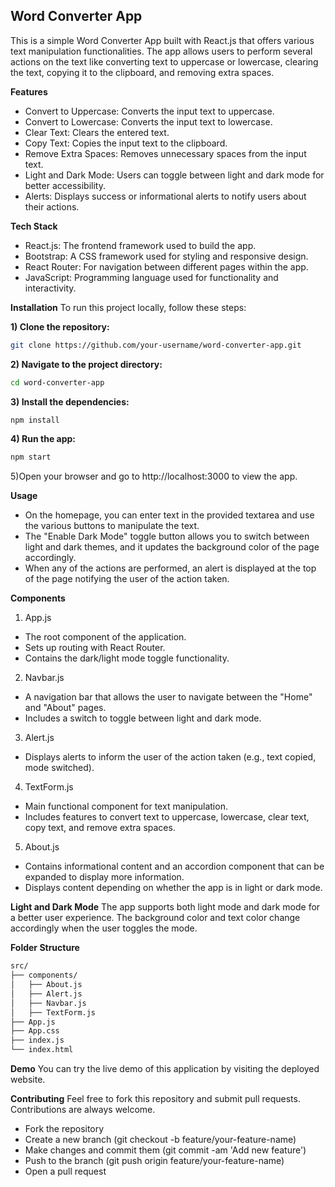 ## Word Converter App
This is a simple Word Converter App built with React.js that offers various text manipulation functionalities. The app allows users to perform several actions on the text like converting text to uppercase or lowercase, clearing the text, copying it to the clipboard, and removing extra spaces.

**Features**
- Convert to Uppercase: Converts the input text to uppercase.
- Convert to Lowercase: Converts the input text to lowercase.
- Clear Text: Clears the entered text.
- Copy Text: Copies the input text to the clipboard.
- Remove Extra Spaces: Removes unnecessary spaces from the input text.
- Light and Dark Mode: Users can toggle between light and dark mode for better accessibility.
- Alerts: Displays success or informational alerts to notify users about their actions.
  
**Tech Stack**
- React.js: The frontend framework used to build the app.
- Bootstrap: A CSS framework used for styling and responsive design.
- React Router: For navigation between different pages within the app.
- JavaScript: Programming language used for functionality and interactivity.

**Installation**
To run this project locally, follow these steps:

**1) Clone the repository:**
```bash
git clone https://github.com/your-username/word-converter-app.git
```

**2) Navigate to the project directory:**
```bash
cd word-converter-app
```

**3) Install the dependencies:**
```bash
npm install
```

**4) Run the app:**
```bash
npm start
```

5)Open your browser and go to http://localhost:3000 to view the app.

**Usage**
- On the homepage, you can enter text in the provided textarea and use the various buttons to manipulate the text.
- The "Enable Dark Mode" toggle button allows you to switch between light and dark themes, and it updates the background color of the page accordingly.
- When any of the actions are performed, an alert is displayed at the top of the page notifying the user of the action taken.
  
**Components**
1. App.js
- The root component of the application.
- Sets up routing with React Router.
- Contains the dark/light mode toggle functionality.

2. Navbar.js
- A navigation bar that allows the user to navigate between the "Home" and "About" pages.
- Includes a switch to toggle between light and dark mode.

3. Alert.js
- Displays alerts to inform the user of the action taken (e.g., text copied, mode switched).

4. TextForm.js
- Main functional component for text manipulation.
- Includes features to convert text to uppercase, lowercase, clear text, copy text, and remove extra spaces.

5. About.js
- Contains informational content and an accordion component that can be expanded to display more information.
- Displays content depending on whether the app is in light or dark mode.
  
**Light and Dark Mode**
The app supports both light mode and dark mode for a better user experience. The background color and text color change accordingly when the user toggles the mode.

**Folder Structure**
```bash
src/
├── components/
│   ├── About.js
│   ├── Alert.js
│   ├── Navbar.js
│   ├── TextForm.js
├── App.js
├── App.css
├── index.js
└── index.html
```

**Demo**
You can try the live demo of this application by visiting the deployed website.

**Contributing**
Feel free to fork this repository and submit pull requests. Contributions are always welcome.
- Fork the repository
- Create a new branch (git checkout -b feature/your-feature-name)
- Make changes and commit them (git commit -am 'Add new feature')
- Push to the branch (git push origin feature/your-feature-name)
- Open a pull request
